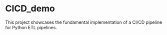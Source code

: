 # CICD_demo

This project showcases the fundamental implementation of a CI/CD pipeline for Python ETL pipelines.

